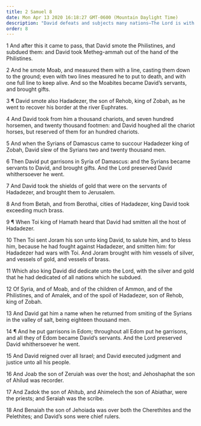 ```yaml
---
title: 2 Samuel 8
date: Mon Apr 13 2020 16:18:27 GMT-0600 (Mountain Daylight Time)
description: "David defeats and subjects many nations—The Lord is with him—He executes judgment and justice unto all his people."
order: 8
---
```


1 And after this it came to pass, that David smote the Philistines, and subdued them: and David took Metheg-ammah out of the hand of the Philistines.

2 And he smote Moab, and measured them with a line, casting them down to the ground; even with two lines measured he to put to death, and with one full line to keep alive. And so the Moabites became David’s servants, and brought gifts.

3 ¶ David smote also Hadadezer, the son of Rehob, king of Zobah, as he went to recover his border at the river Euphrates.

4 And David took from him a thousand chariots, and seven hundred horsemen, and twenty thousand footmen: and David houghed all the chariot horses, but reserved of them for an hundred chariots.

5 And when the Syrians of Damascus came to succour Hadadezer king of Zobah, David slew of the Syrians two and twenty thousand men.

6 Then David put garrisons in Syria of Damascus: and the Syrians became servants to David, and brought gifts. And the Lord preserved David whithersoever he went.

7 And David took the shields of gold that were on the servants of Hadadezer, and brought them to Jerusalem.

8 And from Betah, and from Berothai, cities of Hadadezer, king David took exceeding much brass.

9 ¶ When Toi king of Hamath heard that David had smitten all the host of Hadadezer.

10 Then Toi sent Joram his son unto king David, to salute him, and to bless him, because he had fought against Hadadezer, and smitten him: for Hadadezer had wars with Toi. And Joram brought with him vessels of silver, and vessels of gold, and vessels of brass.

11 Which also king David did dedicate unto the Lord, with the silver and gold that he had dedicated of all nations which he subdued.

12 Of Syria, and of Moab, and of the children of Ammon, and of the Philistines, and of Amalek, and of the spoil of Hadadezer, son of Rehob, king of Zobah.

13 And David gat him a name when he returned from smiting of the Syrians in the valley of salt, being eighteen thousand men.

14 ¶ And he put garrisons in Edom; throughout all Edom put he garrisons, and all they of Edom became David’s servants. And the Lord preserved David whithersoever he went.

15 And David reigned over all Israel; and David executed judgment and justice unto all his people.

16 And Joab the son of Zeruiah was over the host; and Jehoshaphat the son of Ahilud was recorder.

17 And Zadok the son of Ahitub, and Ahimelech the son of Abiathar, were the priests; and Seraiah was the scribe.

18 And Benaiah the son of Jehoiada was over both the Cherethites and the Pelethites; and David’s sons were chief rulers.
